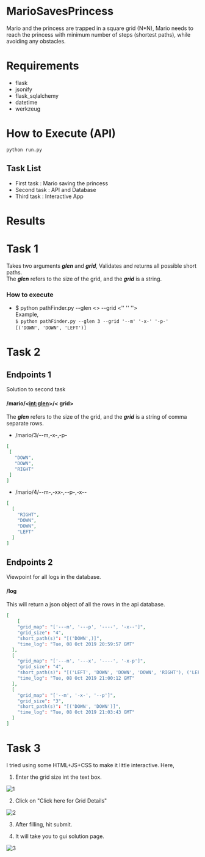 # MarioSavesPrincess
Mario and the princess are trapped in a square grid (N*N), Mario needs to reach the princess with minimum number of steps (shortest paths), while avoiding any obstacles.

# Requirements
- flask
- jsonify
- flask_sqlalchemy 
- datetime
- werkzeug

# How to Execute (API)
```python run.py```<br/>

## Task List
- First task : Mario saving the princess
- Second task : API and Database
- Third task : Interactive App

# Results
# Task 1 
Takes two arguments ***glen*** and ***grid***, Validates and returns all possible short paths. </br>
The ***glen*** refers to the size of the grid, and the ***grid*** is a string.
### How to execute
* $ python pathFinder.py --glen <> --grid  <'' '' ''> </br>
Example, </br>
``` $ python pathFinder.py --glen 3 --grid '--m' '-x-' '-p-' ``` </br>
```[('DOWN', 'DOWN', 'LEFT')]```

# Task 2
## Endpoints 1
Solution to second task
#### /mario/<<int:glen>>/< grid>
The ***glen*** refers to the size of the grid, and the ***grid*** is a string of comma separate rows. <br/>

* /mario/3/--m,-x-,-p-
 ```json
[
  [
    "DOWN",  
    "DOWN", 
    "RIGHT"
  ]
]
```

* /mario/4/--m-,-xx-,--p-,-x--
```json
[
  [
    "RIGHT", 
    "DOWN", 
    "DOWN", 
    "LEFT"
  ]
]
```

## Endpoints 2
Viewpoint for all logs in the database.
#### /log
This will return a json object of all the rows in the api database.

```json
[
    [
    "grid_map": "['---m', '---p', '----', '-x--']", 
    "grid_size": "4", 
    "short_path(s)": "[('DOWN',)]", 
    "time_log": "Tue, 08 Oct 2019 20:59:57 GMT"
  ], 
  [
    "grid_map": "['---m', '---x', '----', '-x-p']", 
    "grid_size": "4", 
    "short_path(s)": "[('LEFT', 'DOWN', 'DOWN', 'DOWN', 'RIGHT'), ('LEFT', 'DOWN', 'DOWN', 'RIGHT', 'DOWN')]", 
    "time_log": "Tue, 08 Oct 2019 21:00:12 GMT"
  ], 
  [
    "grid_map": "['--m', '-x-', '--p']", 
    "grid_size": "3", 
    "short_path(s)": "[('DOWN', 'DOWN')]", 
    "time_log": "Tue, 08 Oct 2019 21:03:43 GMT"
  ]
]
``` 

# Task 3
I tried using some HTML+JS+CSS to make it little interactive.
Here, 
1. Enter the grid size int the text box.

![1](https://user-images.githubusercontent.com/45611729/66444501-62055f00-ea3b-11e9-8c6f-b94749403b5e.PNG)

2. Click on "Click here for Grid Details"

![2](https://user-images.githubusercontent.com/45611729/66444583-ab55ae80-ea3b-11e9-8655-b588d53307a6.PNG)

3. After filling, hit submit.

4. It will take you to gui solution page.

![3](https://user-images.githubusercontent.com/45611729/66444614-c58f8c80-ea3b-11e9-8c1c-aefa7d4da0ba.PNG)

